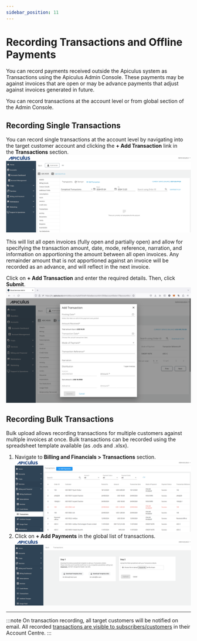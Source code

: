 ```yaml
---
sidebar_position: 11
---
```

# Recording Transactions and Offline Payments

You can record payments received outside the Apiculus system as Transactions using the Apiculus Admin Console. These payments may be against invoices that are open or may be advance payments that adjust against invoices generated in future.

You can record transactions at the account level or from global section of the Admin Console.
## Recording Single Transactions

You can record single transactions at the account level by navigating into the target customer account and clicking the **+ Add Transaction** link in the **Transactions** section.![Transaction](img/Transaction3.png)

This will list all open invoices (fully open and partially open) and allow for specifying the transaction amount, date, mode, reference, narration, and information on apportioning the amount between all open invoices. Any remainder amount that is not apportioned against an invoice will be recorded as an advance, and will reflect in the next invoice.

Click on **+ Add Transaction** and enter the required details. Then, click **Submit**.
![Recording Transactions](img/RecordingTransactions.png)

## Recording Bulk Transactions

Bulk upload allows recording transactions for multiple customers against multiple invoices at once. Bulk transactions can be recorded using the spreadsheet template available (as .ods and .xlsx).

 1. Navigate to **Billing and Financials > Transactions** section. ![Transaction](img/Transaction1.png)
 2. Click on **+ Add Payments** in the global list of transactions. ![Transaction](img/Transaction2.png)

---

:::note
On transaction recording, all target customers will be notified on email. All recorded [transactions are visible to subscribers/customers](/docs/Subscribers/AccountCentre/WalletandTransactions) in their Account Centre.
:::



